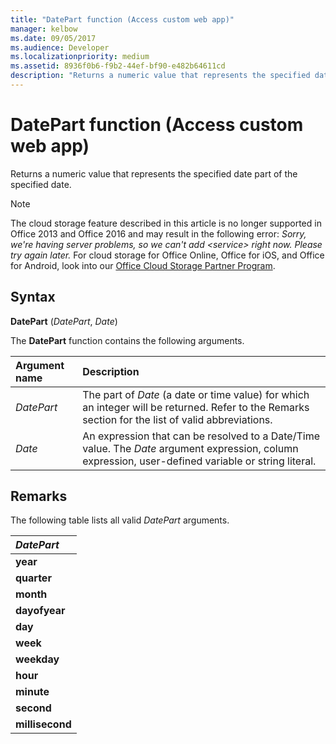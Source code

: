```yaml
---
title: "DatePart function (Access custom web app)" 
manager: kelbow
ms.date: 09/05/2017
ms.audience: Developer 
ms.localizationpriority: medium
ms.assetid: 8936f0b6-f9b2-44ef-bf90-e482b64611cd
description: "Returns a numeric value that represents the specified date part of the specified date."
---
```


# DatePart function (Access custom web app)

Returns a numeric value that represents the specified date part of the specified date.
  
> [!NOTE]
> The cloud storage feature described in this article is no longer supported in Office 2013 and Office 2016 and may result in the following error:
> *Sorry, we're having server problems, so we can't add \<service\> right now. Please try again later.*
> For cloud storage for Office Online, Office for iOS, and Office for Android, look into our [Office Cloud Storage Partner Program](https://dev.office.com/programs/officecloudstorage).
  
## Syntax

**DatePart** (*DatePart*, *Date*)
  
The **DatePart** function contains the following arguments.
  
|**Argument name**|**Description**|
|:-----|:-----|
| *DatePart*  <br/> |The part of *Date*  (a date or time value) for which an integer will be returned. Refer to the Remarks section for the list of valid abbreviations.  <br/> |
| *Date*  <br/> |An expression that can be resolved to a Date/Time value. The *Date* argument expression, column expression, user-defined variable or string literal.  <br/> |

## Remarks

The following table lists all valid *DatePart* arguments.
  
|***DatePart***|
|:-----|
|**year** <br/> |
|**quarter** <br/> |
|**month** <br/> |
|**dayofyear** <br/> |
|**day** <br/> |
|**week** <br/> |
|**weekday** <br/> |
|**hour** <br/> |
|**minute** <br/> |
|**second** <br/> |
|**millisecond** <br/> |
